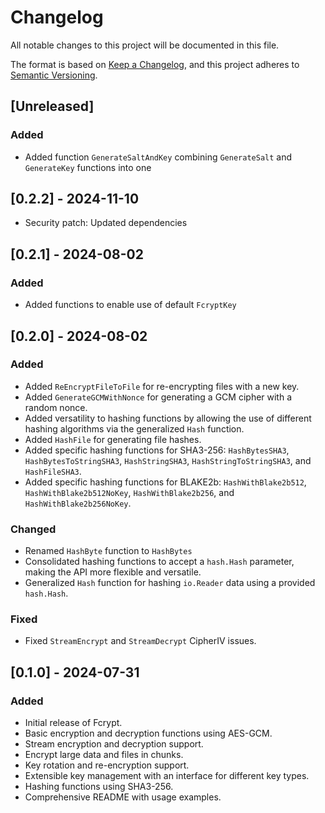 # Changelog

All notable changes to this project will be documented in this file.

The format is based on [Keep a Changelog](https://keepachangelog.com/en/1.0.0/),
and this project adheres to [Semantic Versioning](https://semver.org/spec/v2.0.0.html).

## [Unreleased]

### Added

- Added function `GenerateSaltAndKey` combining `GenerateSalt` and `GenerateKey` functions into one

## [0.2.2] - 2024-11-10

- Security patch: Updated dependencies

## [0.2.1] - 2024-08-02

### Added

- Added functions to enable use of default `FcryptKey`

## [0.2.0] - 2024-08-02

### Added

- Added `ReEncryptFileToFile` for re-encrypting files with a new key.
- Added `GenerateGCMWithNonce` for generating a GCM cipher with a random nonce.
- Added versatility to hashing functions by allowing the use of different hashing algorithms via the generalized `Hash` function.
- Added `HashFile` for generating file hashes.
- Added specific hashing functions for SHA3-256: `HashBytesSHA3`, `HashBytesToStringSHA3`, `HashStringSHA3`, `HashStringToStringSHA3`, and `HashFileSHA3`.
- Added specific hashing functions for BLAKE2b: `HashWithBlake2b512`, `HashWithBlake2b512NoKey`, `HashWithBlake2b256`, and `HashWithBlake2b256NoKey`.

### Changed

- Renamed `HashByte` function to `HashBytes`
- Consolidated hashing functions to accept a `hash.Hash` parameter, making the API more flexible and versatile.
- Generalized `Hash` function for hashing `io.Reader` data using a provided `hash.Hash`.

### Fixed

- Fixed `StreamEncrypt` and `StreamDecrypt` CipherIV issues.

## [0.1.0] - 2024-07-31

### Added

- Initial release of Fcrypt.
- Basic encryption and decryption functions using AES-GCM.
- Stream encryption and decryption support.
- Encrypt large data and files in chunks.
- Key rotation and re-encryption support.
- Extensible key management with an interface for different key types.
- Hashing functions using SHA3-256.
- Comprehensive README with usage examples.
